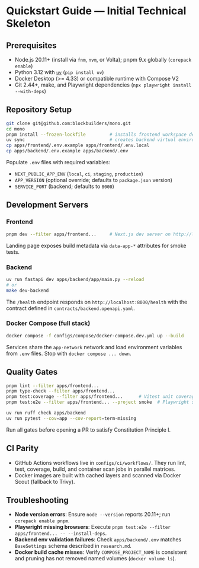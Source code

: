 # Quickstart Guide — Initial Technical Skeleton

## Prerequisites

- Node.js 20.11+ (install via `fnm`, `nvm`, or Volta); pnpm 9.x globally (`corepack enable`)
- Python 3.12 with [`uv`](https://github.com/astral-sh/uv) (`pip install uv`)
- Docker Desktop (>= 4.33) or compatible runtime with Compose V2
- Git 2.44+, make, and Playwright dependencies (`npx playwright install --with-deps`)

## Repository Setup

```bash
git clone git@github.com:blockbuilders/mono.git
cd mono
pnpm install --frozen-lockfile         # installs frontend workspace deps
uv sync                                # creates backend virtual environment
cp apps/frontend/.env.example apps/frontend/.env.local
cp apps/backend/.env.example apps/backend/.env
```

Populate `.env` files with required variables:

- `NEXT_PUBLIC_APP_ENV` (`local`, `ci`, `staging`, `production`)
- `APP_VERSION` (optional override; defaults to `package.json` version)
- `SERVICE_PORT` (backend; defaults to `8000`)

## Development Servers

### Frontend

```bash
pnpm dev --filter apps/frontend...     # Next.js dev server on http://localhost:3000
```

Landing page exposes build metadata via `data-app-*` attributes for smoke tests.

### Backend

```bash
uv run fastapi dev apps/backend/app/main.py --reload
# or
make dev-backend
```

The `/health` endpoint responds on `http://localhost:8000/health` with the contract defined in `contracts/backend.openapi.yaml`.

### Docker Compose (full stack)

```bash
docker compose -f configs/compose/docker-compose.dev.yml up --build
```

Services share the `app-network` network and load environment variables from `.env` files. Stop with `docker compose ... down`.

## Quality Gates

```bash
pnpm lint --filter apps/frontend...
pnpm type-check --filter apps/frontend...
pnpm test:coverage --filter apps/frontend...      # Vitest unit coverage ≥80%
pnpm test:e2e --filter apps/frontend... --project smoke  # Playwright smoke + accessibility

uv run ruff check apps/backend
uv run pytest --cov=app --cov-report=term-missing
```

Run all gates before opening a PR to satisfy Constitution Principle I.

## CI Parity

- GitHub Actions workflows live in `configs/ci/workflows/`. They run lint, test, coverage, build, and container scan jobs in parallel matrices.
- Docker images are built with cached layers and scanned via Docker Scout (fallback to Trivy).

## Troubleshooting

- **Node version errors**: Ensure `node --version` reports 20.11+; run `corepack enable pnpm`.
- **Playwright missing browsers**: Execute `pnpm test:e2e --filter apps/frontend... -- --install-deps`.
- **Backend env validation failures**: Check `apps/backend/.env` matches `BaseSettings` schema described in `research.md`.
- **Docker build cache misses**: Verify `COMPOSE_PROJECT_NAME` is consistent and pruning has not removed named volumes (`docker volume ls`).
